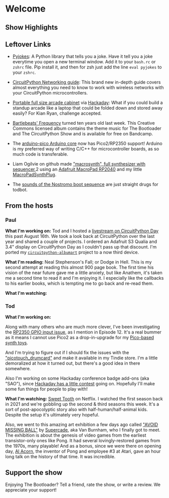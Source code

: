 # Welcome

## Show Highlights

## Leftover Links

* [Pyjokes](https://github.com/pyjokes/pyjokes): A Python library that tells you a joke.  Have it tell you a joke everytime you open a new terminal window.  Add it to your `bash.rc` or `zshrc` file.  Pip install it, and then for zsh just add the line `eval pyjokes` to your `zshrc`.
* [CircuitPython Networking guide](https://learn.adafruit.com/networking-in-circuitpython/overview): This brand new in-depth guide covers almost everything you need to know to work with wireless networks with your CircuitPython microcontrollers.
* [Portable full size arcade cabinet](https://www.leighhack.org/blog/2024/arcade_cabinet/) via [Hackaday](https://www.leighhack.org/blog/2024/arcade_cabinet/): What if you could build a standup arcade like a laptop that could be folded down and stored away easily? For Kian Ryan, challenge accepted.
* [Bartlebeats' Frequency](https://bartlebeats.bandcamp.com/album/frequency) turned ten years old last week. This Creative Commons licensed album contains the theme music for The Bootloader and The CircuitPython Show and is available for free on Bandcamp.
* The [arduino-pico Arduino core](https://github.com/earlephilhower/arduino-pico) now has Pico2/RP2350 support! Arduino is my preferred way of writing C/C++ for microcontroller boards, as so much code is transferable.
* Liam Ogilvie on github made ["macrosynth", full synthesizer with sequencer](https://github.com/obtusecanadiangoose/macrosynth/tree/master?tab=readme-ov-file),2
using an [Adafruit MacroPad RP2040](https://learn.adafruit.com/adafruit-macropad-rp2040)
and my little [MacroPadSynthPlug](https://www.tindie.com/products/todbot/macropadsynthplug-turn-rp2040-into-a-synth/).

* The [sounds of the Nostromo boot sequence](https://www.youtube.com/watch?v=2ywWFvjE-yU) are just straight drugs for todbot.

## From the hosts

### Paul

**What I'm working on:** Tod and I hosted a [livestream on CircuitPython Day](https://www.youtube.com/watch?v=uTl1KA2MPxI) this past August 16th. We took a look back at CircuitPython over the last year and shared a couple of projects. I ordered an Adafruit S3 Qualia and 3.4" display on CircuitPython Day as I couldn't pass up that discount.  I'm ported my [`circuitpython-albumart`](https://github.com/prcutler/circuitpython-albumart) project to a now third device.

**What I'm reading:** Neal Stephenson's Fall; or Dodge in Hell.  This is my second attempt at reading this almost 900 page book.  The first time his vision of the near future gave me a little anxiety, but like Anathem, it's taken me a second time to read it and I'm enjoying it.  I especially like the callbacks to his earlier books, which is tempting me to go back and re-read them.

**What I'm watching:**

### Tod

**What I'm working on:**

Along with many others who are much more clever, I've been investigating the [RP2350 GPIO input issue](https://github.com/raspberrypi/pico-feedback/issues/401), as I mention in Episode 12. It's a real bummer as it means I cannot use Pico2 as a drop-in-upgrade for my [Pico-based synth toys](https://www.tindie.com/stores/todbot/).

And I'm trying to figure out if I should fix the issues with the
["picotouch_drumcard"](https://github.com/todbot/picotouch_drumcard) and
make it available in my Tindie store. I'm a little demoralized at how it
turned out, but there's a good idea in there somewhere.

Also I'm working on some Hackaday conference badge add-ons (aka "SAO"),
since [Hackaday has a little contest](https://hackaday.com/2024/08/27/supercon-2024-may-the-best-badge-add-ons-win/) going on. Hopefully I'll make some fun things for people to play with!

**What I'm watching:**
[Sweet Tooth](https://www.youtube.com/watch?v=9zG9RuJb3QU) on Netflix.
I watched the first season back in 2021 and
we're gobbling up the second & third seasons this week. It's a sort of
post-apocolyptic story also with half-human/half-animal kids. Despite
the setup it's ultimately very hopeful.

Also, we went to this amazing art exhibition a few days ago
called ["AVOID MISSING BALL"](https://space.ayzenberg.com/) by
[Supercade](http://www.supercade.com/), aka Van Burnham, who I finally got
to meet.  The exhibition is about
the genesis of video games from the earliest transistor-only ones like Pong.
It had several lovingly-restored games from the 1970s, many playable!
And as a bonus, since we were there on opening day,
[Al Acorn](https://en.wikipedia.org/wiki/Allan_Alcorn), the inventor
of Pong and employee #3 at Atari, gave an hour long talk on the history of that time. It was incredible.

## Support the show
Enjoying The Bootloader?  Tell a friend, rate the show, or write a review.  We appreciate your support!
